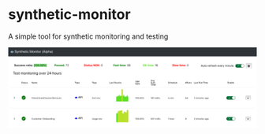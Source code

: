 # synthetic-monitor
A simple tool for synthetic monitoring and testing

![Overview screen](screenshot1.PNG)

